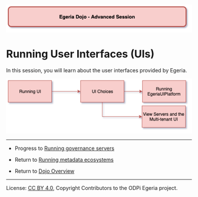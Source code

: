 <!-- SPDX-License-Identifier: CC-BY-4.0 -->
<!-- Copyright Contributors to the ODPi Egeria project 2020. -->

![Red - Advanced sessions](egeria-dojo-session-coding-red-advanced-session.png)

# Running User Interfaces (UIs)

In this session, you will learn about the user interfaces provided by Egeria.

![Running UI Content](egeria-dojo-day-1-3-3-1-running-ui.png)


----
* Progress to [Running governance servers](egeria-dojo-day-1-3-3-2-running-governance-servers.md)


* Return to [Running metadata ecosystems](egeria-dojo-day-1-3-3-running-metadata-ecosystems.md)
* Return to [Dojo Overview](.)

----
License: [CC BY 4.0](https://creativecommons.org/licenses/by/4.0/),
Copyright Contributors to the ODPi Egeria project.